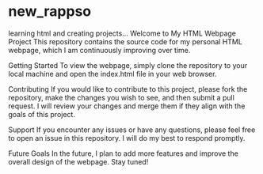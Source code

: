 # new_rappso
learning html and creating projects...
Welcome to My HTML Webpage Project
This repository contains the source code for my personal HTML webpage, which I am continuously improving over time.

Getting Started
To view the webpage, simply clone the repository to your local machine and open the index.html file in your web browser.

Contributing
If you would like to contribute to this project, please fork the repository, make the changes you wish to see, and then submit a pull request. I will review your changes and merge them if they align with the goals of this project.

Support
If you encounter any issues or have any questions, please feel free to open an issue in this repository. I will do my best to respond promptly.

Future Goals
In the future, I plan to add more features and improve the overall design of the webpage. Stay tuned!
